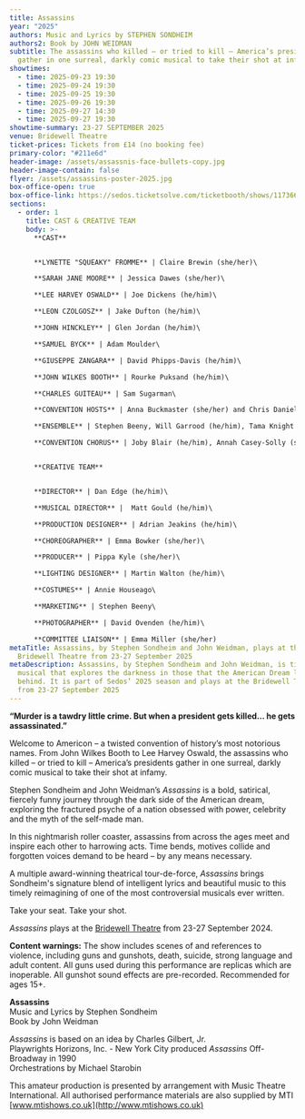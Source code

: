 ```yaml
---
title: Assassins
year: "2025"
authors: Music and Lyrics by STEPHEN SONDHEIM
authors2: Book by JOHN WEIDMAN
subtitle: The assassins who killed – or tried to kill – America’s presidents
  gather in one surreal, darkly comic musical to take their shot at infamy.
showtimes:
  - time: 2025-09-23 19:30
  - time: 2025-09-24 19:30
  - time: 2025-09-25 19:30
  - time: 2025-09-26 19:30
  - time: 2025-09-27 14:30
  - time: 2025-09-27 19:30
showtime-summary: 23-27 SEPTEMBER 2025
venue: Bridewell Theatre
ticket-prices: Tickets from £14 (no booking fee)
primary-color: "#211e6d"
header-image: /assets/assassnis-face-bullets-copy.jpg
header-image-contain: false
flyer: /assets/assassins-poster-2025.jpg
box-office-open: true
box-office-link: https://sedos.ticketsolve.com/ticketbooth/shows/1173660211
sections:
  - order: 1
    title: CAST & CREATIVE TEAM
    body: >-
      **CAST**


      **LYNETTE "SQUEAKY" FROMME** | Claire Brewin (she/her)\

      **SARAH JANE MOORE** | Jessica Dawes (she/her)\

      **LEE HARVEY OSWALD** | Joe Dickens (he/him)\

      **LEON CZOLGOSZ** | Jake Dufton (he/him)\

      **JOHN HINCKLEY** | Glen Jordan (he/him)\

      **SAMUEL BYCK** | Adam Moulder\

      **GIUSEPPE ZANGARA** | David Phipps-Davis (he/him)\

      **JOHN WILKES BOOTH** | Rourke Puksand (he/him)\

      **CHARLES GUITEAU** | Sam Sugarman\

      **CONVENTION HOSTS** | Anna Buckmaster (she/her) and Chris Daniel Cahill (he/him)\

      **ENSEMBLE** | Stephen Beeny, Will Garrood (he/him), Tama Knight (she/her), Jo Webber and Samantha Witte\

      **CONVENTION CHORUS** | Joby Blair (he/him), Annah Casey-Solly (she/her), Taylor Davidson (she/her), Jack Hanrahan (he/him), Phoebe Alice Pope (she/her) and Carly Whittaker


      **CREATIVE TEAM**


      **DIRECTOR** | Dan Edge (he/him)\

      **MUSICAL DIRECTOR** |  Matt Gould (he/him)\

      **PRODUCTION DESIGNER** | Adrian Jeakins (he/him)\

      **CHOREOGRAPHER** | Emma Bowker (she/her)\

      **PRODUCER** | Pippa Kyle (she/her)\

      **LIGHTING DESIGNER** | Martin Walton (he/him)\

      **COSTUMES** | Annie Houseago\

      **MARKETING** | Stephen Beeny\

      **PHOTOGRAPHER** | David Ovenden (he/him)\

      **COMMITTEE LIAISON** | Emma Miller (she/her)
metaTitle: Assassins, by Stephen Sondheim and John Weidman, plays at the
  Bridewell Theatre from 23-27 September 2025
metaDescription: Assassins, by Stephen Sondheim and John Weidman, is timely
  musical that explores the darkness in those that the American Dream leaves
  behind. It is part of Sedos’ 2025 season and plays at the Bridewell Theatre
  from 23-27 September 2025
---
```

**“Murder is a tawdry little crime. But when a president gets killed… he gets assassinated.”**

Welcome to Americon – a twisted convention of history’s most notorious names. From John Wilkes Booth to Lee Harvey Oswald, the assassins who killed – or tried to kill – America’s presidents gather in one surreal, darkly comic musical to take their shot at infamy.

Stephen Sondheim and John Weidman’s *Assassins* is a bold, satirical, fiercely funny journey through the dark side of the American dream, exploring the fractured psyche of a nation obsessed with power, celebrity and the myth of the self-made man. 

In this nightmarish roller coaster, assassins from across the ages meet and inspire each other to harrowing acts. Time bends, motives collide and forgotten voices demand to be heard – by any means necessary.

A multiple award-winning theatrical tour-de-force, *Assassins* brings Sondheim's signature blend of intelligent lyrics and beautiful music to this timely reimagining of one of the most controversial musicals ever written.

Take your seat. Take your shot.

*Assassins* plays at the [Bridewell Theatre](<>) from 23-27 September 2024.

**Content warnings:** The show includes scenes of and references to violence, including guns and gunshots, death, suicide, strong language and adult content. All guns used during this performance are replicas which are inoperable. All gunshot sound effects are pre-recorded. Recommended for ages 15+.

**Assassins**\
Music and Lyrics by Stephen Sondheim \
Book by John Weidman

*Assassins* is based on an idea by Charles Gilbert, Jr.\
Playwrights Horizons, Inc. - New York City produced *Assassins* Off-Broadway in 1990\
Orchestrations by Michael Starobin

This amateur production is presented by arrangement with Music Theatre International. All authorised performance materials are also supplied by MTI [www.mtishows.co.uk](http://www.mtishows.co.uk)
